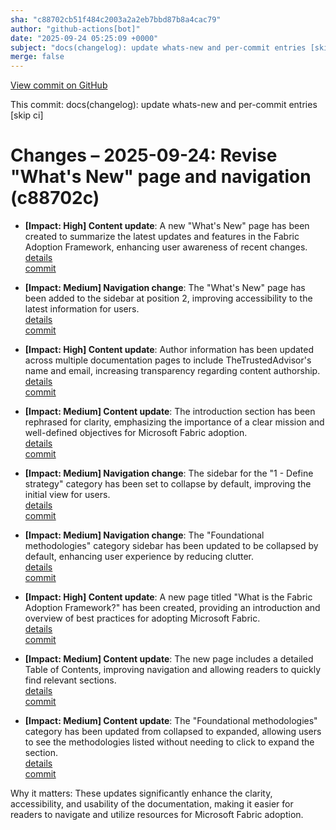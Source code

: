 ```yaml
---
sha: "c88702cb51f484c2003a2a2eb7bbd87b8a4cac79"
author: "github-actions[bot]"
date: "2025-09-24 05:25:09 +0000"
subject: "docs(changelog): update whats-new and per-commit entries [skip ci]"
merge: false
---
```


[View commit on GitHub](https://github.com/TheTrustedAdvisor/FabricAdoptionFramework/commit/c88702cb51f484c2003a2a2eb7bbd87b8a4cac79)

This commit: docs(changelog): update whats-new and per-commit entries [skip ci]

# Changes – 2025-09-24: Revise "What's New" page and navigation (c88702c)

- **[Impact: High] Content update**: A new "What's New" page has been created to summarize the latest updates and features in the Fabric Adoption Framework, enhancing user awareness of recent changes.  
  [details](/docs/about/changes/2025-09-23-a95a294e06cba31e4c975adb8631764951de3796)  
  [commit](https://github.com/TheTrustedAdvisor/FabricAdoptionFramework/commit/a95a294e06cba31e4c975adb8631764951de3796)

- **[Impact: Medium] Navigation change**: The "What's New" page has been added to the sidebar at position 2, improving accessibility to the latest information for users.  
  [details](/docs/about/changes/2025-09-23-a95a294e06cba31e4c975adb8631764951de3796)  
  [commit](https://github.com/TheTrustedAdvisor/FabricAdoptionFramework/commit/a95a294e06cba31e4c975adb8631764951de3796)

- **[Impact: High] Content update**: Author information has been updated across multiple documentation pages to include TheTrustedAdvisor's name and email, increasing transparency regarding content authorship.  
  [details](/docs/about/changes/2025-09-23-a95a294e06cba31e4c975adb8631764951de3796)  
  [commit](https://github.com/TheTrustedAdvisor/FabricAdoptionFramework/commit/a95a294e06cba31e4c975adb8631764951de3796)

- **[Impact: Medium] Content update**: The introduction section has been rephrased for clarity, emphasizing the importance of a clear mission and well-defined objectives for Microsoft Fabric adoption.  
  [details](/docs/about/changes/2025-09-23-a95a294e06cba31e4c975adb8631764951de3796)  
  [commit](https://github.com/TheTrustedAdvisor/FabricAdoptionFramework/commit/a95a294e06cba31e4c975adb8631764951de3796)

- **[Impact: Medium] Navigation change**: The sidebar for the "1 - Define strategy" category has been set to collapse by default, improving the initial view for users.  
  [details](/docs/about/changes/2025-09-23-a95a294e06cba31e4c975adb8631764951de3796)  
  [commit](https://github.com/TheTrustedAdvisor/FabricAdoptionFramework/commit/a95a294e06cba31e4c975adb8631764951de3796)

- **[Impact: Medium] Navigation change**: The "Foundational methodologies" category sidebar has been updated to be collapsed by default, enhancing user experience by reducing clutter.  
  [details](/docs/about/changes/2025-09-23-a95a294e06cba31e4c975adb8631764951de3796)  
  [commit](https://github.com/TheTrustedAdvisor/FabricAdoptionFramework/commit/a95a294e06cba31e4c975adb8631764951de3796)

- **[Impact: High] Content update**: A new page titled "What is the Fabric Adoption Framework?" has been created, providing an introduction and overview of best practices for adopting Microsoft Fabric.  
  [details](/docs/about/changes/2025-09-23-a95a294e06cba31e4c975adb8631764951de3796)  
  [commit](https://github.com/TheTrustedAdvisor/FabricAdoptionFramework/commit/a95a294e06cba31e4c975adb8631764951de3796)

- **[Impact: Medium] Content update**: The new page includes a detailed Table of Contents, improving navigation and allowing readers to quickly find relevant sections.  
  [details](/docs/about/changes/2025-09-23-a95a294e06cba31e4c975adb8631764951de3796)  
  [commit](https://github.com/TheTrustedAdvisor/FabricAdoptionFramework/commit/a95a294e06cba31e4c975adb8631764951de3796)

- **[Impact: Medium] Content update**: The "Foundational methodologies" category has been updated from collapsed to expanded, allowing users to see the methodologies listed without needing to click to expand the section.  
  [details](/docs/about/changes/2025-09-23-a95a294e06cba31e4c975adb8631764951de3796)  
  [commit](https://github.com/TheTrustedAdvisor/FabricAdoptionFramework/commit/a95a294e06cba31e4c975adb8631764951de3796)

Why it matters: These updates significantly enhance the clarity, accessibility, and usability of the documentation, making it easier for readers to navigate and utilize resources for Microsoft Fabric adoption.
